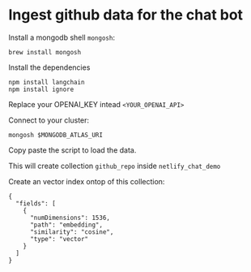 # Ingest github data for the chat bot

Install a mongodb shell `mongosh`:
```
brew install mongosh
```

Install the dependencies
```
npm install langchain
npm install ignore
```

Replace your OPENAI_KEY intead `<YOUR_OPENAI_API>`

Connect to your cluster:
```
mongosh $MONGODB_ATLAS_URI
```

Copy paste the script to load the data.

This will create collection `github_repo` inside `netlify_chat_demo`

Create an vector index ontop of this collection:
```
{
  "fields": [
    {
      "numDimensions": 1536,
      "path": "embedding",
      "similarity": "cosine",
      "type": "vector"
    }
  ]
}
```